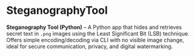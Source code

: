 # SteganographyTool
**Steganography Tool (Python)** – A Python app that hides and retrieves secret text in `.png` images using the Least Significant Bit (LSB) technique. Offers simple encoding/decoding via CLI with no visible image change, ideal for secure communication, privacy, and digital watermarking.
